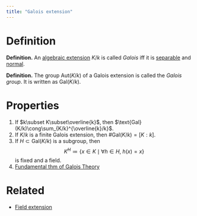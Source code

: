 ```yaml
---
title: "Galois extension"
---
```


# Definition
**Definition.** An [algebraic extension](<notes/ntpy/Definitions/Algebraic Number Theory/Field Theory/Algebraic extensions.md>) $K/k$ is called *Galois* iff it is [separable](<notes/ntpy/Definitions/Algebraic Number Theory/Field Theory/Separable extension.md>) and [normal](<notes/ntpy/Definitions/Algebraic Number Theory/Field Theory/Normal extensions.md>). 

**Definition.** The group $\text{Aut}(K/k)$ of a Galois extension is called the *Galois group*. It is written as $\text{Gal}(K/k)$.

# Properties
1. If $k\subset K\subset\overline{k}$, then $\text{Gal}(K/k)\cong\sum_{K/k}^{\overline{k}/k}$.
2. If $K/k$ is a finite Galois extension, then $\#\text{Gal}(K/k)=[K:k]$.
3. If $H\subset\text{Gal}(K/k)$ is a subgroup, then $$K^H\coloneqq\{x\in K\mid\forall h\in H,\ h(x)=x\}$$ is fixed and a field.
4. [Fundamental thm of Galois Theory](<notes/ntpy/Theorems/Field Theory/Fundamental thm of Galois Theory.md>)

# Related
- [Field extension](<notes/ntpy/Definitions/Algebraic Number Theory/Field Theory/Field extension.md>)